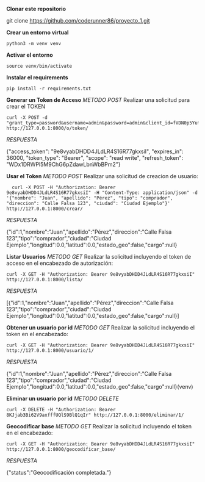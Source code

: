 **Clonar este repositorio**

   git clone https://github.com/coderunner86/proyecto_1.git

**Crear un entorno virtual**

    python3 -m venv venv

**Activar el entorno**

    source venv/bin/activate

**Instalar el requirements**

    pip install -r requirements.txt

**Generar un Token de Acceso**
*METODO POST*
Realizar una solicitud para crear el TOKEN

    curl -X POST -d "grant_type=password&username=admin&password=admin&client_id=fVDN0p5YufIhzroLf0RKlNpp8HVsDVUiLoQCJbkw&client_secret=d8C0STSoLdXhK6A90ru3Bb7clVjIQnoiWzmFmQS9FRbiMoSkz2oosMYT3qSHaYGaurZ4NA0TQdzCx2zEg6mlTm4lVOav3rzEKZonDFXWuQlQqSma3JmlYqC2TrkxexPY" http://127.0.0.1:8000/o/token/

_RESPUESTA_

   {"access_token": "9e8vyabDHDD4JLdLR4S16R77gkxsiI", "expires_in": 36000, "token_type": "Bearer", "scope": "read write", "refresh_token": "WDx1DRWPl5M9ChG6pZdawLbnWbBPm2"}

**Usar el Token**
*METODO POST*
Realizar una solicitud de creacion de usuario:

      curl -X POST -H "Authorization: Bearer 9e8vyabDHDD4JLdLR4S16R77gkxsiI" -H "Content-Type: application/json" -d '{"nombre": "Juan", "apellido": "Pérez", "tipo": "comprador", "direccion": "Calle Falsa 123", "ciudad": "Ciudad Ejemplo"}' http://127.0.0.1:8000/crear/

_RESPUESTA_

   {"id":1,"nombre":"Juan","apellido":"Pérez","direccion":"Calle Falsa 123","tipo":"comprador","ciudad":"Ciudad Ejemplo","longitud":0.0,"latitud":0.0,"estado_geo":false,"cargo":null}

**Listar Usuarios**
*METODO GET*
Realizar la solicitud incluyendo el token de acceso en el encabezado de autorización:

    curl -X GET -H "Authorization: Bearer 9e8vyabDHDD4JLdLR4S16R77gkxsiI" http://127.0.0.1:8000/lista/

_RESPUESTA_

   [{"id":1,"nombre":"Juan","apellido":"Pérez","direccion":"Calle Falsa 123","tipo":"comprador","ciudad":"Ciudad Ejemplo","longitud":0.0,"latitud":0.0,"estado_geo":false,"cargo":null}]

**Obtener un usuario por id**
*METODO GET*
Realizar la solicitud incluyendo el token en el encabezado:

    curl -X GET -H "Authorization: Bearer 9e8vyabDHDD4JLdLR4S16R77gkxsiI" http://127.0.0.1:8000/usuario/1/

_RESPUESTA_

   {"id":1,"nombre":"Juan","apellido":"Pérez","direccion":"Calle Falsa 123","tipo":"comprador","ciudad":"Ciudad Ejemplo","longitud":0.0,"latitud":0.0,"estado_geo":false,"cargo":null}(venv) 

**Eliminar un usuario por id**
*METODO DELETE*

    curl -X DELETE -H "Authorization: Bearer 8KJjab3Bi62V9axfffUQlS9BlQ1qIr" http://127.0.0.1:8000/eliminar/1/

**Geocodificar base**
*METODO GET*
Realizar la solicitud incluyendo el token en el encabezado:

    curl -X GET -H "Authorization: Bearer 9e8vyabDHDD4JLdLR4S16R77gkxsiI" http://127.0.0.1:8000/geocodificar_base/   

_RESPUESTA_

   {"status":"Geocodificación completada."}

